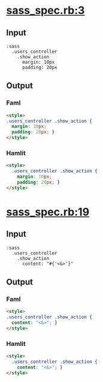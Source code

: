 # [sass\_spec.rb:3](/spec/hamlit/filters/sass_spec.rb#L3)
## Input
```haml
:sass
  .users_controller
    .show_action
      margin: 10px
      padding: 20px

```

## Output
### Faml
```html
<style>
.users_controller .show_action {
  margin: 10px;
  padding: 20px; }
</style>

```

### Hamlit
```html
<style>
  .users_controller .show_action {
    margin: 10px;
    padding: 20px; }
</style>

```


# [sass\_spec.rb:19](/spec/hamlit/filters/sass_spec.rb#L19)
## Input
```haml
:sass
  .users_controller
    .show_action
      content: "#{'<&>'}"

```

## Output
### Faml
```html
<style>
.users_controller .show_action {
  content: "<&>"; }
</style>

```

### Hamlit
```html
<style>
  .users_controller .show_action {
    content: "<&>"; }
</style>

```

